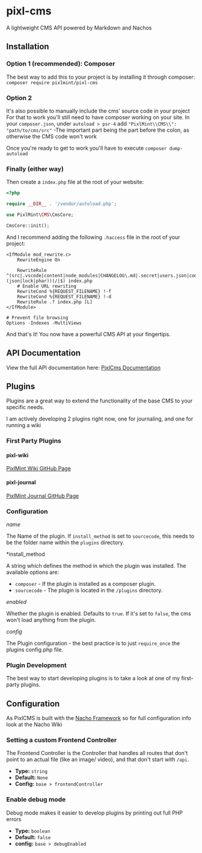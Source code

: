 # pixl-cms
A lightweight CMS API powered by Markdown and Nachos 

## Installation
### Option 1 (recommended): Composer
The best way to add this to your project is by installing it through composer: `composer require pixlmint/pixl-cms`

### Option 2
It's also possible to manually include the cms' source code in your project
For that to work you'll still need to have composer working on your site. In your `composer.json`, under `autoload > psr-4` add `"PixlMint\\CMS\\": "path/to/cms/src"`
-The important part being the part before the colon, as otherwise the CMS code won't work

Once you're ready to get to work you'll have to execute `composer dump-autoload`

### Finally (either way)
Then create a `index.php` file at the root of your website:

```php
<?php

require __DIR__ . '/vendor/autoload.php';

use PixlMint\CMS\CmsCore;

CmsCore::init();
```

And I recommend adding the following `.haccess` file in the root of your project:
```apacheconf
<IfModule mod_rewrite.c>
    RewriteEngine On

    RewriteRule ^(src|.vscode|content|node_modules|CHANGELOG\.md|.secret|users.json|composer\.(json|lock|phar))(/|$) index.php
    # Enable URL rewriting
    RewriteCond %{REQUEST_FILENAME} !-f
    RewriteCond %{REQUEST_FILENAME} !-d
    RewriteRule .? index.php [L]
</IfModule>

# Prevent file browsing
Options -Indexes -MultiViews
```

And that's it! You now have a powerful CMS API at your fingertips.

## API Documentation
View the full API documentation here: [PixlCms Documentation](https://documenter.getpostman.com/view/17116882/2s93sf2B7k)

## Plugins
Plugins are a great way to extend the functionality of the base CMS to your specific needs. 

I am actively developing 2 plugins right now, one for journaling, and one for running a wiki

### First Party Plugins
#### pixl-wiki
[PixlMint Wiki GitHub Page](https://github.com/pixlmint/pixlcms-wiki-plugin)

#### pixl-journal
[PixlMint Journal GitHub Page](https://github.com/pixlmint/pixlcms-journal-plugin)

### Configuration
*name*

The Name of the plugin. If `install_method` is set to `sourcecode`, this needs to be the folder name within the `plugins` directory.

*install_method

A string which defines the method in which the plugin was installed. The available options are:
- `composer` - If the plugin is installed as a composer plugin.
- `sourcecode` - The plugin is located in the `/plugins` directory.

*enabled*

Whether the plugin is enabled. Defaults to `true`. If it's set to `false`, the cms won't load anything from the plugin.

*config*

The Plugin configuration - the best practice is to just `require_once` the plugins config.php file.

### Plugin Development
The best way to start developing plugins is to take a look at one of my first-party plugins.

## Configuration
As PixlCMS is built with the [Nacho Framework](https://github.com/pixlmint/Nacho) so for full configuration info look at the Nacho Wiki

### Setting a custom Frontend Controller
The Frontend Controller is the Controller that handles all routes that don't point to an actual file (like an image/ video), and that don't start with `/api`. 

- **Type:** `string`
- **Default:** `None`
- **Config:** `base > frontendController`

### Enable debug mode
Debug mode makes it easier to develop plugins by printing out full PHP errors

- **Type:** `boolean`
- **Default:** `false`
- **config:** `base > debugEnabled`

